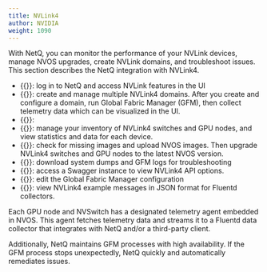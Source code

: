 ```yaml
---
title: NVLink4
author: NVIDIA
weight: 1090
---
```


With NetQ, you can monitor the performance of your NVLink devices, manage NVOS upgrades, create NVLink domains, and troubleshoot issues. This section describes the NetQ integration with NVLink4.

- {{<link title="NVLink Quick Start Guide">}}: log in to NetQ and access NVLink features in the UI
- {{<link title="Domain Management" text="Domain management">}}: create and manage multiple NVLink4 domains. After you create and configure a domain, run Global Fabric Manager (GFM), then collect telemetry data which can be visualized in the UI.
- {{<link title="NVLink4 Events" text="NVLink events">}}:
- {{<link title="NVLink4 Inventory" text="NVLink inventory">}}: manage your inventory of NVLink4 switches and GPU nodes, and view statistics and data for each device.
- {{<link title="NVOS Management" text="NVOS image management">}}: check for missing images and upload NVOS images. Then upgrade NVLink4 switches and GPU nodes to the latest NVOS version.
- {{<link title="Debugging Files" text="Debugging files">}}: download system dumps and GFM logs for troubleshooting
- {{<exlink url="https://nvlink4-netq.d1pzhbszsr62xj.amplifyapp.com/networking-ethernet-software/cumulus-netq-45/api/index.html" text="API reference">}}: access a Swagger instance to view NVLink4 API options.
- {{<link title="Edit GFM Variables" text="Edit GFM variables">}}: edit the Global Fabric Manager configuration 
- {{<link title="Fluentd Reference" text="Fluentd message reference">}}: view NVLink4 example messages in JSON format for Fluentd collectors.
 
Each GPU node and NVSwitch has a designated telemetry agent embedded in NVOS. This agent fetches telemetry data and streams it to a Fluentd data collector that integrates with NetQ and/or a third-party client. 
 
Additionally, NetQ maintains GFM processes with high availability. If the GFM process stops unexpectedly, NetQ quickly and automatically remediates issues.